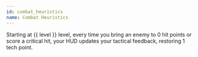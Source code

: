 ```yaml
---
id: combat_heuristics
name: Combat Heuristics
---
```

Starting at {{ level }} level, every time you bring an enemy to 0 hit points or score a critical hit, your HUD updates your tactical
feedback, restoring 1 tech point.
